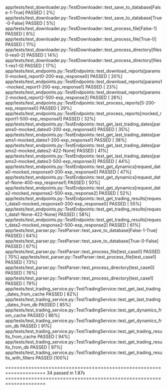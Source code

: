 app/tests/test_downloader.py::TestDownloader::test_save_to_database[False-1-True] PASSED                                                              [  2%]
app/tests/test_downloader.py::TestDownloader::test_save_to_database[True-0-False] PASSED                                                              [  5%]
app/tests/test_downloader.py::TestDownloader::test_process_file[False-1] PASSED                                                                       [  8%] 
app/tests/test_downloader.py::TestDownloader::test_process_file[True-0] PASSED                                                                        [ 11%] 
app/tests/test_downloader.py::TestDownloader::test_process_directory[files0-res0-2] PASSED                                                            [ 14%] 
app/tests/test_downloader.py::TestDownloader::test_process_directory[files1-res1-0] PASSED                                                            [ 17%]
app/tests/test_endpoints.py::TestEndpoints::test_download_reports[params0-mocked_report0-200-exp_response0] PASSED                                    [ 20%]
app/tests/test_endpoints.py::TestEndpoints::test_download_reports[params1-mocked_report1-200-exp_response1] PASSED                                    [ 23%] 
app/tests/test_endpoints.py::TestEndpoints::test_download_reports[params2-mocked_report2-500-exp_response2] PASSED                                    [ 26%] 
app/tests/test_endpoints.py::TestEndpoints::test_process_reports[5-200-exp_response0] PASSED                                                          [ 29%]
app/tests/test_endpoints.py::TestEndpoints::test_process_reports[mocked_report1-500-exp_response1] PASSED                                             [ 32%] 
app/tests/test_endpoints.py::TestEndpoints::test_get_last_trading_dates[params0-mocked_dates0-200-exp_response0] PASSED                               [ 35%] 
app/tests/test_endpoints.py::TestEndpoints::test_get_last_trading_dates[params1-mocked_dates1-200-exp_response1] PASSED                               [ 38%]
app/tests/test_endpoints.py::TestEndpoints::test_get_last_trading_dates[params2-mocked_dates2-422-None] PASSED                                        [ 41%] 
app/tests/test_endpoints.py::TestEndpoints::test_get_last_trading_dates[params3-mocked_dates3-500-exp_response3] PASSED                               [ 44%] 
app/tests/test_endpoints.py::TestEndpoints::test_get_dynamics[request_data0-mocked_response0-200-exp_response0] PASSED                                [ 47%]
app/tests/test_endpoints.py::TestEndpoints::test_get_dynamics[request_data1-None-400-exp_response1] PASSED                                            [ 50%] 
app/tests/test_endpoints.py::TestEndpoints::test_get_dynamics[request_data2-mocked_response2-500-exp_response2] PASSED                                [ 52%] 
app/tests/test_endpoints.py::TestEndpoints::test_get_trading_results[request_data0-mocked_response0-200-exp_response0] PASSED                         [ 55%]
app/tests/test_endpoints.py::TestEndpoints::test_get_trading_results[request_data1-None-422-None] PASSED                                              [ 58%] 
app/tests/test_endpoints.py::TestEndpoints::test_get_trading_results[request_data2-mocked_response2-500-exp_response2] PASSED                         [ 61%]
app/tests/test_parser.py::TestParser::test_save_to_database[False-1-True] PASSED                                                                      [ 64%] 
app/tests/test_parser.py::TestParser::test_save_to_database[True-0-False] PASSED                                                                      [ 67%] 
app/tests/test_parser.py::TestParser::test_process_file[test_case0] PASSED                                                                            [ 70%] 
app/tests/test_parser.py::TestParser::test_process_file[test_case1] PASSED                                                                            [ 73%] 
app/tests/test_parser.py::TestParser::test_process_directory[test_case0] PASSED                                                                       [ 76%] 
app/tests/test_parser.py::TestParser::test_process_directory[test_case1] PASSED                                                                       [ 79%] 
app/tests/test_trading_service.py::TestTradingService::test_get_last_trading_dates_from_cache PASSED                                                  [ 82%]
app/tests/test_trading_service.py::TestTradingService::test_get_last_trading_dates_from_db PASSED                                                     [ 85%] 
app/tests/test_trading_service.py::TestTradingService::test_get_dynamics_from_cache PASSED                                                            [ 88%]
app/tests/test_trading_service.py::TestTradingService::test_get_dynamics_from_db PASSED                                                               [ 91%] 
app/tests/test_trading_service.py::TestTradingService::test_get_trading_results_from_cache PASSED                                                     [ 94%] 
app/tests/test_trading_service.py::TestTradingService::test_get_trading_results_from_db PASSED                                                        [ 97%] 
app/tests/test_trading_service.py::TestTradingService::test_get_trading_results_with_filters PASSED                                                   [100%]

==================================================================== 34 passed in 1.87s ==================================================================== 